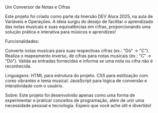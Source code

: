 Um Conversor de Notas e Cifras

Este projeto foi criado como parte da Imersão DEV Alura 2025, na aula de Variáveis e Operações. A ideia surgiu do desejo de facilitar o aprendizado das notas musicais e suas equivalências em cifras, proporcionando uma solução prática e interativa para músicos e aprendizes!

Funcionalidades:

Converte notas musicais para suas respectivas cifras (ex.: "Dó" → "C").
Realiza o mapeamento inverso, de cifras para notas musicais (ex.: "C" → "Dó").
Valida as entradas fornecidas e informa se uma nota ou cifra não é reconhecida.

Linguagens:
HTML para estrutura do projeto.
CSS para estilização com cores vibrantes e tema musical.
JavaScript para lógica de conversão e interatividade com o usuário.

Sobre: Este projeto foi desenvolvido apenas como uma forma de experimentar e praticar conceitos de programação, além de unir uma necessidade pessoal e tecnologia. Espero que você ache útil e divertido!
